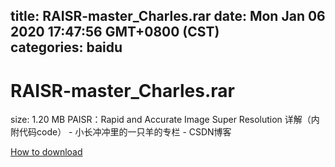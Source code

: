 
title: RAISR-master_Charles.rar
date: Mon Jan 06 2020 17:47:56 GMT+0800 (CST)    
categories: baidu
---

# RAISR-master_Charles.rar
size: 1.20 MB
 PAISR：Rapid and Accurate Image Super Resolution 详解（内附代码code） - 小长冲冲里的一只羊的专栏 - CSDN博客
 

[How to download](https://bpcam.bemobtrk.com/go/2ceec3aa-1ca2-46d6-b9ff-aaa5c184517c?jno=1203)